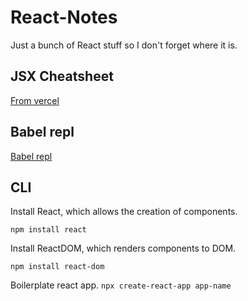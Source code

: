 # React-Notes
Just a bunch of React stuff so I don't forget where it is.

## JSX Cheatsheet

[From vercel](https://jsx-notes.vercel.app/)

## Babel repl

[Babel repl](https://babeljs.io/repl)

## CLI

Install React, which allows the creation of components.

```npm install react```


Install ReactDOM, which renders components to DOM.

```npm install react-dom```

Boilerplate react app.
```npx create-react-app app-name```

